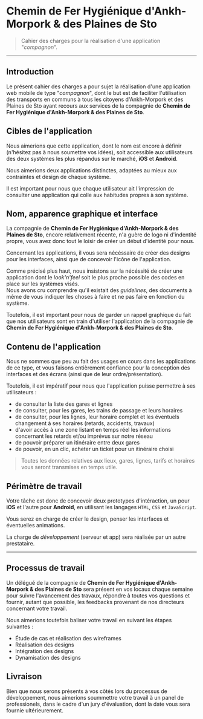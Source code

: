 # Chemin de Fer Hygiénique d'Ankh-Morpork & des Plaines de Sto

> Cahier des charges pour la réalisation d'une application "_compagnon_".

* * *

## Introduction

Le présent cahier des charges a pour sujet la réalisation d'une application web mobile de type "*compagnon*", dont le but est de faciliter l'utilisation des transports en communs à tous les citoyens d'Ankh-Morpork et des Plaines de Sto ayant recours aux services de la compagnie de **Chemin de Fer Hygiénique d'Ankh-Morpork & des Plaines de Sto**.

## Cibles de l'application

Nous aimerions que cette application, dont le nom est encore à définir (n'hésitez pas à nous soumettre vos idées), soit accessible aux utilisateurs des deux systèmes les plus répandus sur le marché, **iOS** et **Android**.

Nous aimerions deux applications distinctes, adaptées au mieux aux contraintes et design de chaque système.

Il est important pour nous que chaque utilisateur ait l'impression de consulter une application qui colle aux habitudes propres à son système.

## Nom, apparence graphique et interface

La compagnie de **Chemin de Fer Hygiénique d'Ankh-Morpork & des Plaines de Sto**, encore relativement récente, n'a guère de logo ni d'indentité propre, vous avez donc tout le loisir de créer un début d'identité pour nous.

Concernant les applications, il vous sera nécéssaire de créer des designs pour les interfaces, ainsi que de concevoir l'icône de l'application.

Comme précisé plus haut, nous insistons sur la nécéssité de créer une application dont le *look'n'feel* soit le plus proche possible des codes en place sur les systèmes visés.  
Nous avons cru comprendre qu'il existait des *guidelines*, des documents à même de vous indiquer les choses à faire et ne pas faire en fonction du système.

Toutefois, il est important pour nous de garder un rappel graphique du fait que nos utilisateurs sont en train d'utiliser l'application de la compagnie de **Chemin de Fer Hygiénique d'Ankh-Morpork & des Plaines de Sto**.

## Contenu de l'application

Nous ne sommes que peu au fait des usages en cours dans les applications de ce type, et vous faisons entièrement confiance pour la conception des interfaces et des écrans (ainsi que de leur ordre/présentation).

Toutefois, il est impératif pour nous que l'application puisse permettre à ses utilisateurs : 

* de consulter la liste des gares et lignes
* de consulter, pour les gares, les trains de passage et leurs horaires
* de consulter, pour les lignes, leur horaire complet et les éventuels changement à ses horaires (retards, accidents, travaux)
* d'avoir accès à une zone listant en temps réel les informations concernant les retards et/ou imprévus sur notre réseau
* de pouvoir préparer un itinéraire entre deux gares
* de pouvoir, en un clic, acheter un ticket pour un itinéraire choisi

> Toutes les données relatives aux lieux, gares, lignes, tarifs et horaires vous seront transmises en temps utile.

## Périmètre de travail

Votre tâche est donc de concevoir deux prototypes d'intéraction, un pour **iOS** et l'autre pour **Android**, en utilisant les langages `HTML`, `CSS` et `JavaScript`.

Vous serez en charge de créer le design, penser les interfaces et éventuelles animations.

La charge de *développement* (serveur et app) sera réalisée par un autre prestataire.

* * *

## Processus de travail

Un délégué de la compagnie de **Chemin de Fer Hygiénique d'Ankh-Morpork & des Plaines de Sto** sera présent en vos locaux chaque semaine pour suivre l'avancement des travaux, répondre à toutes vos questions et fournir, autant que possible, les feedbacks provenant de nos directeurs concernant votre travail.

Nous aimerions toutefois baliser votre travail en suivant les étapes suivantes : 

* Étude de cas et réalisation des wireframes
* Réalisation des designs
* Intégration des designs
* Dynamisation des designs

## Livraison

Bien que nous serons présents à vos côtés lors du processus de développement, nous aimerions soummettre votre travail à un panel de professionels, dans le cadre d'un jury d'évaluation, dont la date vous sera fournie ultérieurement.